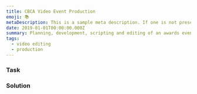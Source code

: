 ```yaml
---
title: CBCA Video Event Production
emoji: 📚
metaDescription: This is a sample meta description. If one is not present in your page/project's front matter, the default metadata.desciption will be used instead.
date: 2019-01-01T00:00:00.000Z
summary: Planning, development, scripting and editing of an awards event
tags:
  - video editing
  - production
---
```


### Task


### Solution


<br>
